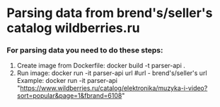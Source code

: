 <h1> Parsing data from brend's/seller's catalog wildberries.ru</h1>

<h3>For parsing data you need to do these steps:</h3>

1. Create image from Dockerfile:
	docker build -t parser-api .
2. Run image:
	docker run -it parser-api url
	#url - brend's/seller's url
Example: docker run -it parser-api "https://www.wildberries.ru/catalog/elektronika/muzyka-i-video?sort=popular&page=1&fbrand=6108"
